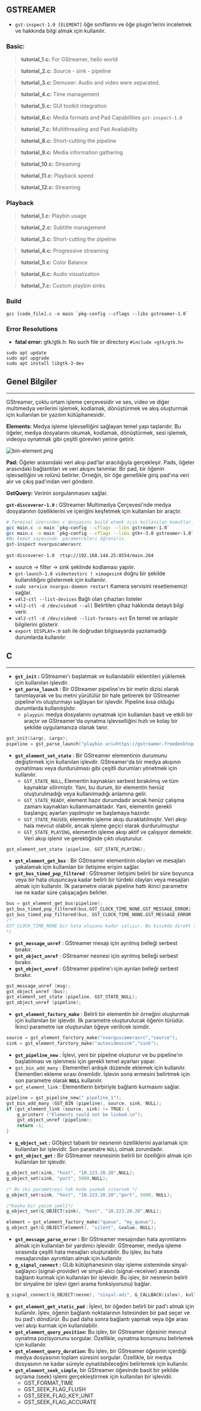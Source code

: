## GSTREAMER
- `gst-inspect-1.0 [ELEMENT]` öğe sınıflarını ve öğe plugin'lerini incelemek ve hakkında bilgi almak için kullanılır.
### Basic:
> **tutorial_1.c:** For GStreamer, hello world

> **tutorial_2.c:** Source - sink - pipeline

> **tutorial_3.c:** Demuxer: Audio and video were separated.

> **tutorial_4.c:** Time management

> **tutorial_5.c:** GUI toolkit integration

> **tutorial_6.c:** Media formats and Pad Capabilities `gst-inspect-1.0`

> **tutorial_7.c:** Multithreading and Pad Availability

> **tutorial_8.c:** Short-cutting the pipeline

> **tutorial_9.c:** Media information gathering

> **tutorial_10.c:** Streaming

> **tutorial_11.c:** Playback speed

> **tutorial_12.c:** Streaming


### Playback

> **tutorial_1.c:** Playbin usage

> **tutorial_2.c:** Subtitle management

> **tutorial_3.c:** Short-cutting the pipeline

> **tutorial_4.c:** Progressive streaming

> **tutorial_5.c:** Color Balance

> **tutorial_6.c:** Audio visualization

> **tutorial_7.c:** Custom playbin sinks


### Build

```
gcc [code_file].c -o main `pkg-config --cflags --libs gstreamer-1.0`
```

### Error Resolutions

- **fatal error:** gtk/gtk.h: No such file or directory `#include <gtk/gtk.h>`

```
sudo apt update
sudo apt upgrade
sudo apt install libgtk-3-dev
```


## Genel Bilgiler

---

GStreamer, çoklu ortam işleme çerçevesidir ve ses, video ve diğer multimedya verilerini işlemek, kodlamak, dönüştürmek ve akış oluşturmak için kullanılan bir yazılım kütüphanesidir.

**Elements:** Medya işleme işlevselliğini sağlayan temel yapı taşlarıdır. Bu öğeler, medya dosyalarını okumak, kodlamak, dönüştürmek, sesi işlemek, videoyu oynatmak gibi çeşitli görevleri yerine getirir.

![bin-element.png](image/bin-element.png)

**Pad:** Öğeler arasındaki veri akışı pad'lar aracılığıyla gerçekleşir. Pads, öğeler arasındaki bağlantıları ve veri akışını tanımlar. Bir pad, bir öğenin işlevselliğini ve rolünü belirler. Örneğin, bir öğe genellikle giriş pad'ına veri alır ve çıkış pad'ından veri gönderir.

**GstQuery:** Verinin sorgulanmasını sağlar.

**`gst-discoverer-1.0` :** GStreamer Multimedya Çerçevesi'nde medya dosyalarının özelliklerini ve içeriğini keşfetmek için kullanılan bir araçtır.

```bash
# Terminal üzerinden c dosyasını build etmek için kullanılan komutlar.
gcc main.c -o main `pkg-config --cflags --libs gstreamer-1.0`
gcc main.c -o main `pkg-config --cflags --libs gtk+-3.0 gstreamer-1.0`
#Bu komut sayesinde  parametreleri öğreniriz.
gst-inspect nvarguscamerasrc 
 
gst-discoverer-1.0  rtsp://192.168.144.25:8554/main.264
```

- source -> filter -> sink şeklinde kodlaması yapılır.
- `gst-launch-1.0 videotestsrc ! ximagesink` doğru bir şekilde kullanıldığını göstermek için kullanılır.
- `sudo service nvargus-daemon restart` Kamera servisini resetlememizi sağlar.
- `v4l2-ctl --list-devices` Bağlı olan çihazları listeler
- `v4l2-ctl -d /dev/video0 --all` Belirtilen çihaz hakkında detaylı bilgi verir.
- `v4l2-ctl -d /dev/video0 --list-formats-ext` En temel ve anlaşılır bilgilerini gösterir.
- `export DISPLAY=:0` ssh ile doğrudan bilgisayarda yazılamadığı durumlarda kullanılır.

## C

---

- **`gst_init` :** GStreamer'ı başlatmak ve kullanılabilir eklentileri yüklemek için kullanılan işlevdir.
- **`gst_parse_launch`** : Bir GStreamer pipeline'ını bir metin dizisi olarak tanımlayarak ve bu metni yürütülür bir hale getirerek bir GStreamer pipeline'ını oluşturmayı sağlayan bir işlevdir. Pipeline kısa olduğu durumlarda kullanılışlıdır.
    - `playpin`: medya dosyalarını oynatmak için kullanılan basit ve etkili bir araçtır ve GStreamer'da oynatma işlevselliğini hızlı ve kolay bir şekilde uygulamanıza olanak tanır.

```c
gst_init(&argc, &argv);
pipeline = gst_parse_launch("playbin uri=https://gstreamer.freedesktop.org/data/media/sintel_trailer-480p.webm", NULL);
```

- **`gst_element_set_state`** : Bir GStreamer elementinin durumunu değiştirmek için kullanılan işlevdir. GStreamer'da bir medya akışının oynatılması veya durdurulması gibi çeşitli durumları yönetmek için kullanılır.
    - `GST_STATE_NULL`, Elementin kaynakları serbest bırakılmış ve tüm kaynaklar silinmiştir. Yani, bu durum, bir elementin henüz oluşturulmadığı veya kullanılmadığı anlamına gelir.
    - `GST_STATE_READY`, element hazır durumdadır ancak henüz çalışma zamanı kaynakları kullanmamaktadır. Yani, elementin gerekli başlangıç ayarları yapılmıştır ve başlamaya hazırdır.
    - `GST_STATE_PAUSED`, elementin işleme akışı duraklatılmıştır. Veri akışı hala mevcut olabilir, ancak işleme geçici olarak durdurulmuştur
    - `GST_STATE_PLAYING`, elementin işleme akışı aktif ve çalışıyor demektir. Veri akışı işlenir ve gerektiğinde çıktı oluşturulur.

```c
gst_element_set_state (pipeline, GST_STATE_PLAYING);
```

- **`gst_element_get_bus`** : Bir GStreamer elementinin olayları ve mesajları yakalamak için kullanılan bir iletişime erişim sağlar.
- **`gst_bus_timed_pop_filtered`** : GStreamer iletişimi belirli bir süre boyunca veya bir hata oluşuncaya kadar belirli bir türdeki olayları veya mesajları almak için kullanılır. İlk parametre olarak pipeline hattı ikinci parametre ise ne kadar süre çalışaçağını belirler.

```c
bus = gst_element_get_bus(pipeline);
gst_bus_timed_pop_filtered(bus,GST_CLOCK_TIME_NONE,GST_MESSAGE_ERROR)
gst_bus_timed_pop_filtered(bus, GST_CLOCK_TIME_NONE,GST_MESSAGE_ERROR | GST_MESSAGE_EOS)
/*
GST_CLOCK_TIME_NONE bir hata oluşana kadar çalışır. Bu kısımda direkt süre girilebilir. 
*/
```

- **`gst_message_unref`** : GStreamer mesajı için ayrılmış belleği serbest bırakır.
- **`gst_object_unref`** : GStreamer nesnesi için ayrılmış belleği serbest bırakır.
- **`gst_object_unref`** : GStreamer pipeline'ı için ayrılan belleği serbest bırakır.

```c
gst_message_unref (msg);
gst_object_unref (bus);
gst_element_set_state (pipeline, GST_STATE_NULL);
gst_object_unref (pipeline);
```

- **`gst_element_factory_make`** : Belirli bir elementin bir örneğini oluşturmak için kullanılan bir işlevdir. İlk parametre oluşturulucak öğenin türüdür. İkinci parametre ise oluşturulan öğeye verilicek isimdir.

```c
source = gst_element_farctory_make("nvarguscamerasrc","source");
sink = gst_element_farctory_make("autovideosink","sink");
```

- **`gst_pipeline_new`** : İşlevi, yeni bir pipeline oluşturur ve bu pipeline'ın başlatılması ve işlenmesi için gerekli temel ayarları yapar.
- `gst_bin_add_many` : Elementleri ardışık düzende eklemek için kullanılır. Elementleri ekleme sırası önemlidir. İşlevin sona ermesini belirtmek için son parametre olarak **`NULL`** kullanılır.
- `gst_element_link` : Elementlerin birbiriyle bağlantı kurmasını sağlar.

```c
pipeline = gst_pipeline_new(" pipeline_1");	
gst_bin_add_many (GST_BIN (pipeline), source, sink, NULL);
if (gst_element_link (source, sink) != TRUE) {
    g_printerr ("Elements could not be linked.\n");
    gst_object_unref (pipeline);
    return -1;
}
```

- **`g_object_set` :** GObject tabanlı bir nesnenin özelliklerini ayarlamak için kullanılan bir işlevidir. Son paramatre `NULL`  olmak zorundadır.
- **`gst_object_get` :** Bir GStreamer nesnesinin belirli bir özelliğini almak için kullanılan bir işlevdir.

```c
g_object_set(sink, "host", "10.223.20.20",NULL);
g_object_set(sink, "port", 5000,NULL);

/* Bu iki parametreyi tek koda yazmak istersek */
g_object_set(sink, "host", "10.223.20.20","port", 5000, NULL);

/*başka bir yazım şekli*/
g_object_set(G_OBJECT(sink), "host", "10.223.20.20",NULL);

element = gst_element_factory_make("queue", "my_queue");
g_object_get(G_OBJECT(element), "silent", &value, NULL);
```

- **`gst_message_parse_error` :** Bir GStreamer mesajından hata ayrıntılarını almak için kullanılan bir yardımcı işlevidir. GStreamer, medya işleme sırasında çeşitli hata mesajları oluşturabilir. Bu işlev, bu hata mesajlarından ayrıntıları almak için kullanılır.
- **`g_signal_connect` :** GLib kütüphanesinin olay işleme sisteminde sinyal-sağlayıcı (signal-provider) ve sinyal-alıcı (signal-receiver) arasında bağlantı kurmak için kullanılan bir işlevidir. Bu işlev, bir nesnenin belirli bir sinyaline bir işlevi (geri arama fonksiyonunu) bağlar.

```c
g_signal_connect(G_OBJECT(nesne), "sinyal-adı", G_CALLBACK(islev), kullanıcı-verileri);
```

- **`gst_element_get_static_pad`** : İşlevi, bir öğeden belirli bir pad'ı almak için kullanılır. İşlev, öğenin bağlantı noktalarının listesinden bir pad seçer ve bu pad'ı döndürür. Bu pad daha sonra bağlantı yapmak veya öğe arası veri akışı kurmak için kullanılabilir.
- **`gst_element_query_position`:** Bu işlev, bir GStreamer öğesinin mevcut oynatma pozisyonunu sorgular. Özellikle, oynatma konumunu belirlemek için kullanılır.
- **`gst_element_query_duration`:** Bu işlev, bir GStreamer öğesinin içerdiği medya dosyasının toplam süresini sorgular. Özellikle, bir medya dosyasının ne kadar süreyle oynatılabileceğini belirlemek için kullanılır.
- **`gst_element_seek_simple`**, bir GStreamer öğesinde basit bir şekilde sıçrama (seek) işlemi gerçekleştirmek için kullanılan bir işlevidir.
    - GST_FORMAT_TIME
    - GST_SEEK_FLAG_FLUSH
    - GST_SEEK_FLAG_KEY_UNIT
    - GST_SEEK_FLAG_ACCURATE
